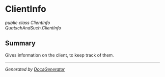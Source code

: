 # ClientInfo
*public class ClientInfo*  
*QuatschAndSuch.ClientInfo*

## Summary
Gives information on the client, to keep track of them.


---
*Generated by [DocsGenerator](https://github.com/QuatschVirus/DocsGenerator)*